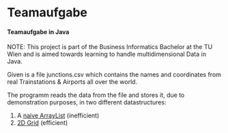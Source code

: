 # Teamaufgabe
#### Teamaufgabe in Java

NOTE: This project is part of the Business Informatics Bachelor at the TU Wien and is aimed towards learning to handle multidimensional Data in Java. 

Given is a file junctions.csv which contains the names and coordinates from real Trainstations & Airports all over the world. 

The programm reads the data from the file and stores it, due to demonstration purposes, in two different datastructures:
1. A [naive ArrayList](src/NaiveClass.java) (inefficient) 
2. [2D Grid](src/Grid.java) (efficient) 
